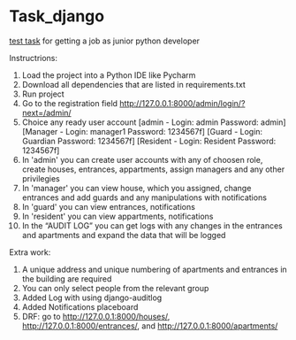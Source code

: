 # Task_django
[test task](https://docs.google.com/document/d/16f7axKvveGAB-R0KvTp8KtOSmnxrGZJr7_QELFvmrn8/edit#heading=h.3hhrszhva87t) for getting a job as junior python developer

Instructrions:
1. Load the project into a Python IDE like Pycharm
2. Download all dependencies that are listed in requirements.txt
3. Run project
4. Go to the registration field http://127.0.0.1:8000/admin/login/?next=/admin/
5. Choice any ready user account
   [admin - Login: admin Password: admin]
   [Manager - Login: manager1 Password: 1234567f]
   [Guard - Login: Guardian Password: 1234567f]
   [Resident - Login: Resident Password: 1234567f]
7. In 'admin' you can create user accounts with any of choosen role, create houses, entrances, appartments, assign managers and any other privilegies
8. In 'manager' you can view house, which you assigned, change entrances and add guards and any manipulations with notifications
9. In 'guard' you can view entrances, notifications
10. In 'resident' you can view appartments, notifications
11. In the “AUDIT LOG” you can get logs with any changes in the entrances and apartments and expand the data that will be logged



Extra work:
1. A unique address and unique numbering of apartments and entrances in the building are required
2. You can only select people from the relevant group
3. Added Log with using django-auditlog
4. Added Notifications placeboard
5. DRF: go to http://127.0.0.1:8000/houses/, http://127.0.0.1:8000/entrances/, and http://127.0.0.1:8000/apartments/
